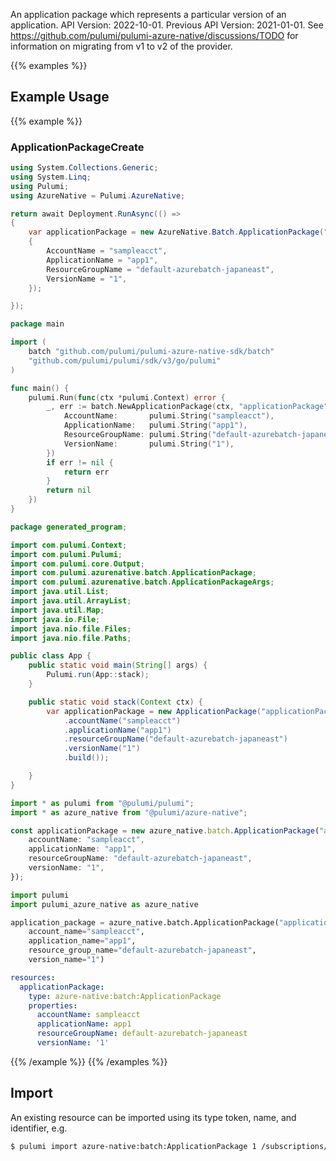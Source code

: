 An application package which represents a particular version of an application.
API Version: 2022-10-01.
Previous API Version: 2021-01-01. See https://github.com/pulumi/pulumi-azure-native/discussions/TODO for information on migrating from v1 to v2 of the provider.

{{% examples %}}
## Example Usage
{{% example %}}
### ApplicationPackageCreate
```csharp
using System.Collections.Generic;
using System.Linq;
using Pulumi;
using AzureNative = Pulumi.AzureNative;

return await Deployment.RunAsync(() => 
{
    var applicationPackage = new AzureNative.Batch.ApplicationPackage("applicationPackage", new()
    {
        AccountName = "sampleacct",
        ApplicationName = "app1",
        ResourceGroupName = "default-azurebatch-japaneast",
        VersionName = "1",
    });

});


```

```go
package main

import (
	batch "github.com/pulumi/pulumi-azure-native-sdk/batch"
	"github.com/pulumi/pulumi/sdk/v3/go/pulumi"
)

func main() {
	pulumi.Run(func(ctx *pulumi.Context) error {
		_, err := batch.NewApplicationPackage(ctx, "applicationPackage", &batch.ApplicationPackageArgs{
			AccountName:       pulumi.String("sampleacct"),
			ApplicationName:   pulumi.String("app1"),
			ResourceGroupName: pulumi.String("default-azurebatch-japaneast"),
			VersionName:       pulumi.String("1"),
		})
		if err != nil {
			return err
		}
		return nil
	})
}

```

```java
package generated_program;

import com.pulumi.Context;
import com.pulumi.Pulumi;
import com.pulumi.core.Output;
import com.pulumi.azurenative.batch.ApplicationPackage;
import com.pulumi.azurenative.batch.ApplicationPackageArgs;
import java.util.List;
import java.util.ArrayList;
import java.util.Map;
import java.io.File;
import java.nio.file.Files;
import java.nio.file.Paths;

public class App {
    public static void main(String[] args) {
        Pulumi.run(App::stack);
    }

    public static void stack(Context ctx) {
        var applicationPackage = new ApplicationPackage("applicationPackage", ApplicationPackageArgs.builder()        
            .accountName("sampleacct")
            .applicationName("app1")
            .resourceGroupName("default-azurebatch-japaneast")
            .versionName("1")
            .build());

    }
}

```

```typescript
import * as pulumi from "@pulumi/pulumi";
import * as azure_native from "@pulumi/azure-native";

const applicationPackage = new azure_native.batch.ApplicationPackage("applicationPackage", {
    accountName: "sampleacct",
    applicationName: "app1",
    resourceGroupName: "default-azurebatch-japaneast",
    versionName: "1",
});

```

```python
import pulumi
import pulumi_azure_native as azure_native

application_package = azure_native.batch.ApplicationPackage("applicationPackage",
    account_name="sampleacct",
    application_name="app1",
    resource_group_name="default-azurebatch-japaneast",
    version_name="1")

```

```yaml
resources:
  applicationPackage:
    type: azure-native:batch:ApplicationPackage
    properties:
      accountName: sampleacct
      applicationName: app1
      resourceGroupName: default-azurebatch-japaneast
      versionName: '1'

```

{{% /example %}}
{{% /examples %}}

## Import

An existing resource can be imported using its type token, name, and identifier, e.g.

```sh
$ pulumi import azure-native:batch:ApplicationPackage 1 /subscriptions/subid/resourceGroups/default-azurebatch-japaneast/providers/Microsoft.Batch/batchAccounts/sampleacct/applications/app1/versions/1 
```

